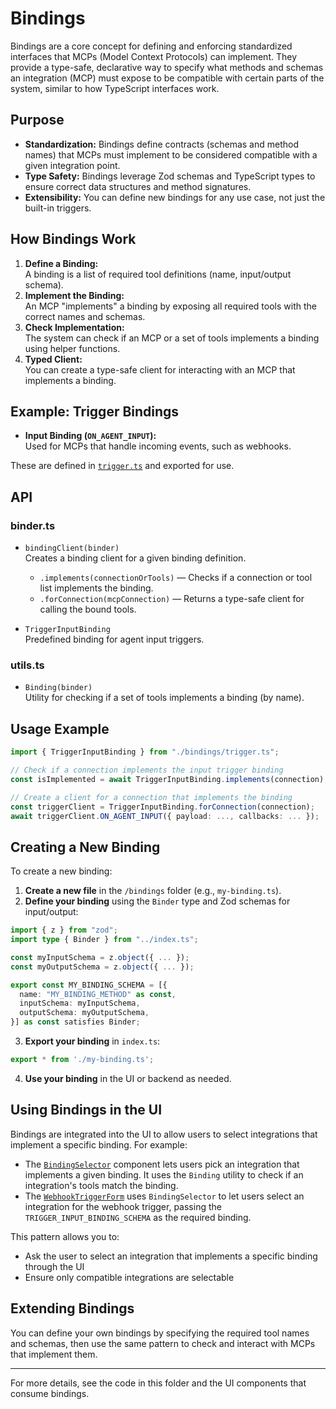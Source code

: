 # Bindings

Bindings are a core concept for defining and enforcing standardized interfaces
that MCPs (Model Context Protocols) can implement. They provide a type-safe,
declarative way to specify what methods and schemas an integration (MCP) must
expose to be compatible with certain parts of the system, similar to how
TypeScript interfaces work.

## Purpose

- **Standardization:** Bindings define contracts (schemas and method names) that
  MCPs must implement to be considered compatible with a given integration
  point.
- **Type Safety:** Bindings leverage Zod schemas and TypeScript types to ensure
  correct data structures and method signatures.
- **Extensibility:** You can define new bindings for any use case, not just the
  built-in triggers.

## How Bindings Work

1. **Define a Binding:**\
   A binding is a list of required tool definitions (name, input/output schema).
2. **Implement the Binding:**\
   An MCP "implements" a binding by exposing all required tools with the correct
   names and schemas.
3. **Check Implementation:**\
   The system can check if an MCP or a set of tools implements a binding using
   helper functions.
4. **Typed Client:**\
   You can create a type-safe client for interacting with an MCP that implements
   a binding.

## Example: Trigger Bindings

- **Input Binding (`ON_AGENT_INPUT`):**\
  Used for MCPs that handle incoming events, such as webhooks.

These are defined in [`trigger.ts`](./trigger.ts) and exported for use.

## API

### binder.ts

- `bindingClient(binder)`\
  Creates a binding client for a given binding definition.
  - `.implements(connectionOrTools)` — Checks if a connection or tool list
    implements the binding.
  - `.forConnection(mcpConnection)` — Returns a type-safe client for calling the
    bound tools.

- `TriggerInputBinding`\
  Predefined binding for agent input triggers.

### utils.ts

- `Binding(binder)`\
  Utility for checking if a set of tools implements a binding (by name).

## Usage Example

```ts
import { TriggerInputBinding } from "./bindings/trigger.ts";

// Check if a connection implements the input trigger binding
const isImplemented = await TriggerInputBinding.implements(connection);

// Create a client for a connection that implements the binding
const triggerClient = TriggerInputBinding.forConnection(connection);
await triggerClient.ON_AGENT_INPUT({ payload: ..., callbacks: ... });
```

## Creating a New Binding

To create a new binding:

1. **Create a new file** in the `/bindings` folder (e.g., `my-binding.ts`).
2. **Define your binding** using the `Binder` type and Zod schemas for
   input/output:

```ts
import { z } from "zod";
import type { Binder } from "../index.ts";

const myInputSchema = z.object({ ... });
const myOutputSchema = z.object({ ... });

export const MY_BINDING_SCHEMA = [{
  name: "MY_BINDING_METHOD" as const,
  inputSchema: myInputSchema,
  outputSchema: myOutputSchema,
}] as const satisfies Binder;
```

3. **Export your binding** in `index.ts`:

```ts
export * from './my-binding.ts';
```

4. **Use your binding** in the UI or backend as needed.

## Using Bindings in the UI

Bindings are integrated into the UI to allow users to select integrations that
implement a specific binding. For example:

- The
  [`BindingSelector`](../../../apps/web/src/components/toolsets/binding-selector.tsx)
  component lets users pick an integration that implements a given binding. It
  uses the `Binding` utility to check if an integration's tools match the
  binding.
- The
  [`WebhookTriggerForm`](../../../apps/web/src/components/triggers/webhookTriggerForm.tsx)
  uses `BindingSelector` to let users select an integration for the webhook
  trigger, passing the `TRIGGER_INPUT_BINDING_SCHEMA` as the required binding.

This pattern allows you to:

- Ask the user to select an integration that implements a specific binding
  through the UI
- Ensure only compatible integrations are selectable

## Extending Bindings

You can define your own bindings by specifying the required tool names and
schemas, then use the same pattern to check and interact with MCPs that
implement them.

---

For more details, see the code in this folder and the UI components that consume
bindings.
